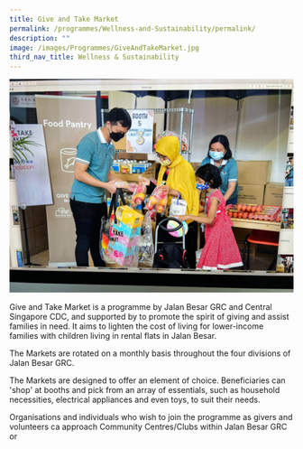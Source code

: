 ```yaml
---
title: Give and Take Market
permalink: /programmes/Wellness-and-Sustainability/permalink/
description: ""
image: /images/Programmes/GiveAndTakeMarket.jpg
third_nav_title: Wellness & Sustainability
---
```

![GiveandTakeMarket](/images/Programmes/GiveAndTakeMarket.jpg)

Give and Take Market is a programme by Jalan Besar GRC and Central Singapore CDC, and supported by to promote the spirit of giving and assist families in need. It aims to lighten the cost of living for lower-income families with children living in rental flats in Jalan Besar. 

The Markets are rotated on a monthly basis throughout the four divisions of Jalan Besar GRC. 

The Markets are designed to offer an element of choice. Beneficiaries can 'shop' at booths and pick from an array of essentials, such as household necessities, electrical appliances and even toys, to suit their needs. 

Organisations and individuals who wish to join the programme as givers and volunteers ca approach Community Centres/Clubs within Jalan Besar GRC or 
